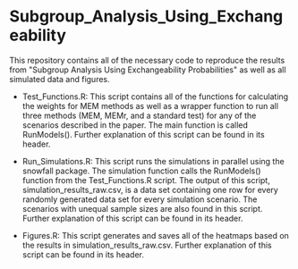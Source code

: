 # Subgroup_Analysis_Using_Exchangeability

This repository contains all of the necessary code to reproduce the results from "Subgroup Analysis Using Exchangeability Probabilities" as well as all simulated data and figures. 

- Test_Functions.R: This script contains all of the functions for calculating the weights for MEM methods as well as a wrapper function to run all three methods (MEM, MEMr, and a standard test) for any of the scenarios described in the paper. The main function is called RunModels(). Further explanation of this script can be found in its header. 

- Run_Simulations.R: This script runs the simulations in parallel using the snowfall package. The simulation function calls the RunModels() function from the Test_Functions.R script. The output of this script, simulation_results_raw.csv, is a data set containing one row for every randomly generated data set for every simulation scenario. The scenarios with unequal sample sizes are also found in this script. Further explanation of this script can be found in its header. 

- Figures.R: This script generates and saves all of the heatmaps based on the results in simulation_results_raw.csv. Further explanation of this script can be found in its header. 